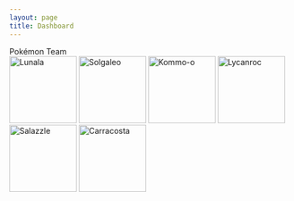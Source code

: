 ```yaml
---
layout: page
title: Dashboard
---
```


<div class="message">
  Pokémon Team
</div>

<div>
<a href="http://pokemondb.net/pokedex/lunala"><img src="https://img.pokemondb.net/sprites/sun-moon/dex/normal/lunala.png" alt="Lunala" height="120px" width="120px"></a>
<a href="http://pokemondb.net/pokedex/solgaleo"><img src="https://img.pokemondb.net/sprites/sun-moon/dex/normal/solgaleo.png" alt="Solgaleo" height="120px" width="120px"></a>
<a href="http://pokemondb.net/pokedex/kommo-o"><img src="https://img.pokemondb.net/sprites/sun-moon/dex/normal/kommo-o.png" alt="Kommo-o" height="120px" width="120px"></a>
<a href="http://pokemondb.net/pokedex/lycanroc"><img src="https://img.pokemondb.net/sprites/sun-moon/dex/normal/lycanroc-midnight.png" alt="Lycanroc" height="120px" width="120px"></a>
<a href="http://pokemondb.net/pokedex/salazzle"><img src="https://img.pokemondb.net/sprites/sun-moon/dex/normal/salazzle.png" alt="Salazzle" height="120px" width="120px"></a>
<a href="http://pokemondb.net/pokedex/carracosta"><img src="https://img.pokemondb.net/sprites/x-y/normal/carracosta.png" alt="Carracosta" height="120px" width="120px"></a>	
</div>

<script>
  (function(i,s,o,g,r,a,m){i['GoogleAnalyticsObject']=r;i[r]=i[r]||function(){
  (i[r].q=i[r].q||[]).push(arguments)},i[r].l=1*new Date();a=s.createElement(o),
  m=s.getElementsByTagName(o)[0];a.async=1;a.src=g;m.parentNode.insertBefore(a,m)
  })(window,document,'script','//www.google-analytics.com/analytics.js','ga');

  ga('create', 'UA-58975019-1', 'auto');
  ga('send', 'pageview');

</script>